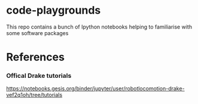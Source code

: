 # code-playgrounds
This repo contains a bunch of Ipython notebooks helping to familiarise with some software packages

# References

### Offical Drake tutorials
https://notebooks.gesis.org/binder/jupyter/user/robotlocomotion-drake-vef2q1oh/tree/tutorials
